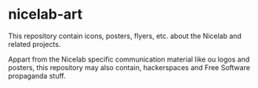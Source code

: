 # nicelab-art
This repository contain icons, posters, flyers, etc. about the Nicelab and related projects.

Appart from the Nicelab specific communication material like ou logos and posters, this repository may also contain, hackerspaces and Free Software propaganda stuff.

